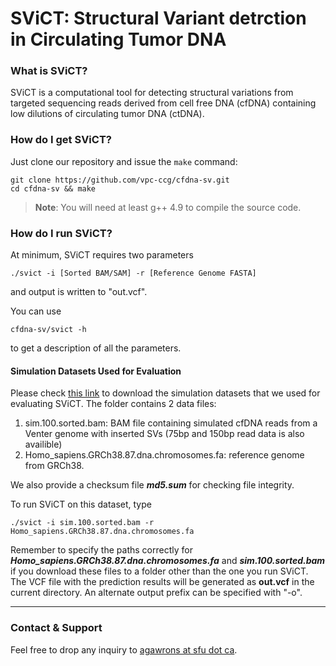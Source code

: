 **SViCT**: Structural Variant detrction in Circulating Tumor DNA
===================
### What is SViCT?
SViCT is a computational tool for detecting structural variations from targeted sequencing reads derived from cell free DNA (cfDNA) containing low dilutions of circulating tumor DNA (ctDNA).

### How do I get SViCT?
Just clone our repository and issue the `make` command:
```
git clone https://github.com/vpc-ccg/cfdna-sv.git
cd cfdna-sv && make
```

> **Note**: You will need at least g++ 4.9 to compile the source code.

### How do I run SViCT?

At minimum, SViCT requires two parameters
```
./svict -i [Sorted BAM/SAM] -r [Reference Genome FASTA]
```
and output is written to "out.vcf".

You can use 
```
cfdna-sv/svict -h
```
to get a description of all the parameters. 

#### Simulation Datasets Used for Evaluation
Please check [this link](https://goo.gl/PTzJec) to download the simulation datasets that we used for evaluating SViCT. The folder contains 2 data files:
1. sim.100.sorted.bam: BAM file containing simulated cfDNA reads from a Venter genome with inserted SVs (75bp and 150bp read data is also availible)
2. Homo_sapiens.GRCh38.87.dna.chromosomes.fa: reference genome from GRCh38.

We also provide a checksum file ***md5.sum*** for checking file integrity.

To run SViCT on this dataset, type

```
./svict -i sim.100.sorted.bam -r Homo_sapiens.GRCh38.87.dna.chromosomes.fa
```

Remember to specify the paths correctly for ***Homo_sapiens.GRCh38.87.dna.chromosomes.fa*** and ***sim.100.sorted.bam*** if you download these files to a folder other than the one you run SViCT. The VCF file with the prediction results will be generated as **out.vcf** in the current directory. An alternate output prefix can be specified with "-o".


---


### Contact & Support

Feel free to drop any inquiry to [agawrons at sfu dot ca](mailto:).
